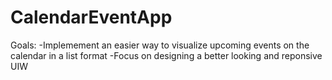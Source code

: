 # CalendarEventApp
Goals:
-Implemement an easier way to visualize upcoming events on the calendar in a list format
-Focus on designing a better looking and reponsive UIW